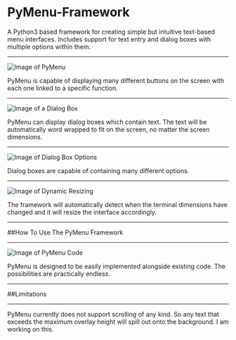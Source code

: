 # PyMenu-Framework
A Python3 based framework for creating simple but intuitive text-based menu interfaces. Includes support for text entry and dialog boxes with multiple options within them.

---

![Image of PyMenu](https://github.com/Nytra/PyMenu-Framework/blob/master/images/main_menu.PNG)

PyMenu is capable of displaying many different buttons on the screen with each one linked to a specific function.

---

![Image of a Dialog Box](https://github.com/Nytra/PyMenu-Framework/blob/master/images/dialog.png)

PyMenu can display dialog boxes which contain text. The text will be automatically word wrapped to fit on the screen, no matter the screen dimensions.

---

![Image of Dialog Box Options](https://github.com/Nytra/PyMenu-Framework/blob/master/images/dialog_choices.png)

Dialog boxes are capable of containing many different options.

---

![Image of Dynamic Resizing](https://github.com/Nytra/PyMenu-Framework/blob/master/images/resize.png)

The framework will automatically detect when the terminal dimensions have changed and it will resize the interface accordingly.

---

##How To Use The PyMenu Framework

---

![Image of PyMenu Code](https://github.com/Nytra/PyMenu-Framework/blob/master/images/demo.png)

PyMenu is designed to be easily implemented alongside existing code. The possibilities are practically endless.

---

##Limitations

---

PyMenu currently does not support scrolling of any kind. So any text that exceeds the maximum overlay height will spill out onto the background. I am working on this.
